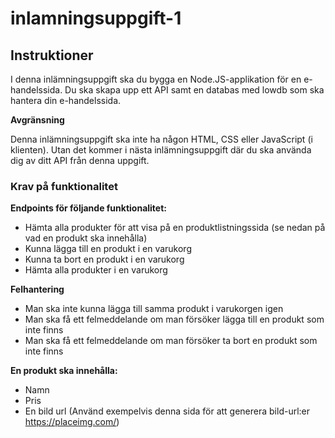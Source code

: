 # inlamningsuppgift-1

## Instruktioner
I denna inlämningsuppgift ska du bygga en Node.JS-applikation för en e-handelssida. Du ska skapa upp ett API samt en databas med lowdb som ska hantera din e-handelssida. 

**Avgränsning**

Denna inlämningsuppgift ska inte ha någon HTML, CSS eller JavaScript (i klienten). Utan det kommer i nästa inlämningsuppgift där du ska använda dig av ditt API från denna uppgift.

### Krav på funktionalitet

**Endpoints för följande funktionalitet:**
* Hämta alla produkter för att visa på en produktlistningssida (se nedan på vad en produkt ska innehålla)
* Kunna lägga till en produkt i en varukorg
* Kunna ta bort en produkt i en varukorg
* Hämta alla produkter i en varukorg

**Felhantering**
* Man ska inte kunna lägga till samma produkt i varukorgen igen
* Man ska få ett felmeddelande om man försöker lägga till en produkt som inte finns
* Man ska få ett felmeddelande om man försöker ta bort en produkt som inte finns

**En produkt ska innehålla:**
* Namn
* Pris
* En bild url (Använd exempelvis denna sida för att generera bild-url:er https://placeimg.com/)
